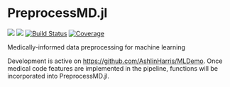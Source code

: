 # PreprocessMD.jl

[![](https://img.shields.io/badge/docs-stable-blue.svg)](https://ashlinharris.github.io/PreprocessMD.jl/stable/)
[![](https://img.shields.io/badge/docs-development-inactive.svg)](https://ashlinharris.github.io/PreprocessMD.jl/dev)
[![Build Status](https://github.com/AshlinHarris/PreprocessMD.jl/actions/workflows/ci.yml/badge.svg)](https://github.com/AshlinHarris/PreprocessMD.jl/actions/workflows/ci.yml)
[![Coverage](https://codecov.io/gh/AshlinHarris/PreprocessMD.jl/branch/main/graph/badge.svg)](https://codecov.io/gh/AshlinHarris/PreprocessMD.jl)

Medically-informed data preprocessing for machine learning

Development is active on https://github.com/AshlinHarris/MLDemo. Once medical code features are implemented in the pipeline, functions will be incorporated into PreprocessMD.jl.

<!--
Buttons for development documentation?

Draft text
Biomedical data sets are messy! 

, and sources of bias can't always be known without clinical experience.

using medical codes to cluster the data so we get smaller, more efficient DataFrames with less class imbalance.

-->
